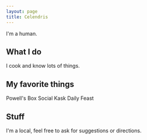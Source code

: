 ```yaml
---
layout: page
title: Celendris
---
```

I'm a human.

## What I do
I cook and know lots of things.

## My favorite things
Powell's 
Box Social
Kask
Daily Feast

## Stuff
I'm a local, feel free to ask for suggestions or directions.
